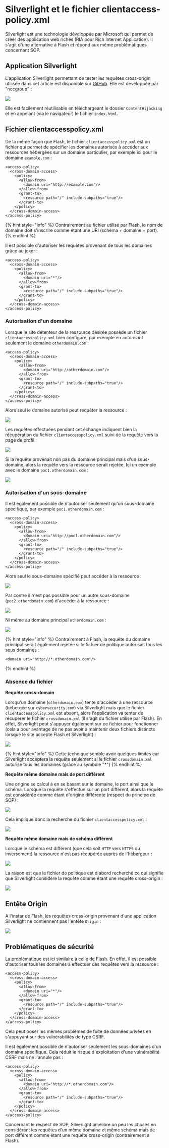 # Silverlight et le fichier clientaccess-policy.xml

Silverlight est une technologie développée par Microsoft qui permet de créer des application web riches \(RIA pour Rich Internet Application\). Il s'agit d'une alternative à Flash et répond aux même problématiques concernant SOP.

## Application Silverlight

L'application Silverlight permettant de tester les requêtes cross-origin utilisée dans cet article est disponible sur [GitHub](https://github.com/nccgroup/CrossSiteContentHijacking). Elle est développée par "nccgroup" :

![](../../.gitbook/assets/e2632be5625fef64d9a1ff52e3e7dd5f.png)

Elle est facilement réutilisable en téléchargeant le dossier `ContentHijacking` et en appelant \(via le navigateur\) le fichier `index.html`.

## Fichier clientaccesspolicy.xml

De la même façon que Flash, le fichier `clientaccesspolicy.xml` est un fichier qui permet de spécifier les domaines autorisés à accéder aux ressources hébergées sur un domaine particulier, par exemple ici pour le domaine `example.com` :

```markup
<access-policy>
  <cross-domain-access>
    <policy>
      <allow-from>      
        <domain uri="http://example.com"/>
      </allow-from>      
      <grant-to>      
        <resource path="/" include-subpaths="true"/>
      </grant-to>      
    </policy>
  </cross-domain-access>
</access-policy>
```

{% hint style="info" %}
Contrairement au fichier utilisé par Flash, le nom de domaine doit s'inscrire comme étant une URI \(schéma + domaine + port\).
{% endhint %}

Il est possible d'autoriser les requêtes provenant de tous les domaines grâce au joker :

```markup
<access-policy>
  <cross-domain-access>
    <policy>
      <allow-from>      
        <domain uri="*"/>
      </allow-from>      
      <grant-to>      
        <resource path="/" include-subpaths="true"/>
      </grant-to>      
    </policy>
  </cross-domain-access>
</access-policy>
```

### Autorisation d'un domaine

Lorsque le site détenteur de la ressource désirée possède un fichier `clientaccesspolicy.xml` bien configuré, par exemple en autorisant seulement le domaine `otherdomain.com` :

```markup
<access-policy>
  <cross-domain-access>
    <policy>
      <allow-from>      
        <domain uri="http://otherdomain.com"/>
      </allow-from>      
      <grant-to>      
        <resource path="/" include-subpaths="true"/>
      </grant-to>      
    </policy>
  </cross-domain-access>
</access-policy>
```

Alors seul le domaine autorisé peut requêter la ressource :

![](../../.gitbook/assets/bcb84a0eeaa443da649b83ce6cf91156.png)

Les requêtes effectuées pendant cet échange indiquent bien la récupération du fichier `clientaccesspolicy.xml` suivi de la requête vers la page de profil :

![](../../.gitbook/assets/98e578ad9116750bc6c940375506bfd5.png)

Si la requête provenait non pas du domaine principal mais d'un sous-domaine, alors la requête vers la ressource serait rejetée. Ici un exemple avec le domaine `poc1.otherdomain.com` :

![](../../.gitbook/assets/9deebba4282a9adf031a5e2ab2a59556.png)

### Autorisation d'un sous-domaine

Il est également possible de n'autoriser seulement qu'un sous-domaine spécifique, par exemple `poc1.otherdomain.com` :

```markup
<access-policy>
  <cross-domain-access>
    <policy>
      <allow-from>      
        <domain uri="http://poc1.otherdomain.com"/>
      </allow-from>      
      <grant-to>      
        <resource path="/" include-subpaths="true"/>
      </grant-to>      
    </policy>
  </cross-domain-access>
</access-policy>
```

Alors seul le sous-domaine spécifié peut accéder à la ressource :

![](../../.gitbook/assets/180eda4e3ca28da74f1bfecc440046c0.png)

Par contre il n'est pas possible pour un autre sous-domaine \(`poc2.otherdomain.com`\) d'accéder à la ressource :

![](../../.gitbook/assets/f9451a9264127d27c46876c1ef597716.png)

Ni même au domaine principal `otherdomain.com` :

![](../../.gitbook/assets/f0d37a38f688fb419cb434a7dd245191.png)

{% hint style="info" %}
Contrairement à Flash, la requête du domaine principal serait également rejetée si le fichier de politique autorisait tous les sous domaines :

```markup
<domain uri="http://*.otherdomain.com"/>
```
{% endhint %}

### Absence du fichier

**Requête cross-domain**

Lorsqu'un domaine \(`otherdomain.com`\) tente d'accéder à une ressource \(hébergée sur `cybersecurity.com`\) via Silverlight mais que le fichier `clientaccesspolicy.xml` est absent, alors l'application va tenter de récupérer le fichier `crossdomain.xml` \(il s'agit du fichier utilisé par Flash\). En effet, Silverlight peut s'appuyer également sur ce fichier pour fonctionner \(cela a pour avantage de ne pas avoir à maintenir deux fichiers distincts lorsque le site accepte Flash et Silverlight\) :

![](../../.gitbook/assets/32f58a86670209518d6c41ef2aa40b09.png)

{% hint style="info" %}
Cette technique semble avoir quelques limites car Silverlight acceptera la requête seulement si le fichier `crossdomain.xml` autorise tous les domaines \(grâce au symbole "\*"\)
{% endhint %}

**Requête même domaine mais de port différent**

Une origine se calcul à en se basant sur le domaine, le port ainsi que le schéma. Lorsque la requête s'effectue sur un port différent, alors la requête est considérée comme étant d'origine différente \(respect du principe de SOP\) :

![](../../.gitbook/assets/4a97ce9e0e1d46afce74e0f37514964f.png)

Cela implique donc la recherche du fichier `clientaccesspolicy.xml` :

![](../../.gitbook/assets/e23cdfdc654f9a6ec81dc552c608d9af.png)

**Requête même domaine mais de schéma différent**

Lorsque le schéma est différent \(que cela soit `HTTP` vers `HTTPS` ou inversement\) la ressource n'est pas récupérée auprès de l'hébergeur **:**

![](../../.gitbook/assets/5cdbacd8e8945171180b8b4b94c894a5.png)

La raison est que le fichier de politique est d'abord recherché ce qui signifie que Silverlight considère la requête comme étant une requête cross-origin :

![](../../.gitbook/assets/4cd308c95218543ad5cdcc7fdcb56af5.png)

## Entête Origin

A l'instar de Flash, les requêtes cross-origin provenant d'une application Silverlight ne contiennent pas l'entête `Origin` :

![](../../.gitbook/assets/b28f81f10901419dfc914dceaceb99b3.png)

## Problématiques de sécurité

La problématique est ici similaire à celle de Flash. En effet, il est possible d'autoriser tous les domaines à effectuer des requêtes vers la ressource :

```markup
<access-policy>
  <cross-domain-access>
    <policy>
      <allow-from>      
        <domain uri="*"/>
      </allow-from>      
      <grant-to>      
        <resource path="/" include-subpaths="true"/>
      </grant-to>      
    </policy>
  </cross-domain-access>
</access-policy>
```

Cela peut poser les mêmes problèmes de fuite de données privées en s'appuyant sur des vulnérabilités de type CSRF.

Il est également possible de n'autoriser seulement les sous-domaines d'un domaine spécifique. Cela réduit le risque d'exploitation d'une vulnérabilité CSRF mais ne l'annule pas :

```markup
<access-policy>
  <cross-domain-access>
    <policy>
      <allow-from>      
        <domain uri="http://*.otherdomain.com"/>
      </allow-from>      
      <grant-to>      
        <resource path="/" include-subpaths="true"/>
      </grant-to>      
    </policy>
  </cross-domain-access>
</access-policy>
```

Concernant le respect de SOP, Silverlight améliore un peu les choses en considérant les requêtes d'un même domaine et même schéma mais de port différent comme étant une requête cross-origin \(contrairement à Flash\).



